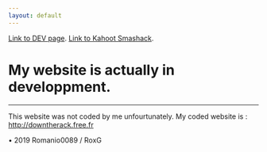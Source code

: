 ```yaml
---
layout: default
---
```


[Link to DEV page](./dev.html). [Link to Kahoot Smashack](./kahootsmashack).




# My website is actually in developpment.



* * *

This website was not coded by me unfourtunately. My coded website is : http://downtherack.free.fr

• 2019 Romanio0089 / RoxG
